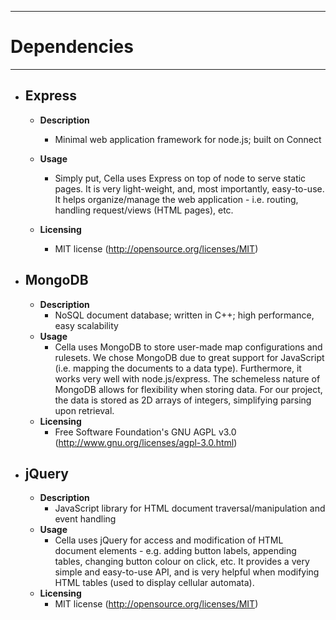 ------------
# Dependencies
------------

* ## Express
	* **Description**
		* Minimal web application framework for node.js; built on Connect
	* **Usage**
		* Simply put, Cella uses Express on top of node to serve static pages. It is very light-weight, and, most importantly, easy-to-use. It helps organize/manage the web application - i.e. routing, handling request/views (HTML pages), etc.
	
	* **Licensing**
		* MIT license (http://opensource.org/licenses/MIT)

* ## MongoDB
	* **Description**
		* NoSQL document database; written in C++; high performance, easy scalability
	* **Usage**
		* Cella uses MongoDB to store user-made map configurations and rulesets. We chose MongoDB due to great support for JavaScript (i.e. mapping the documents to a data type). Furthermore, it works very well with node.js/express. The schemeless nature of MongoDB allows for flexibility when storing data. For our project, the data is stored as 2D arrays of integers, simplifying parsing upon retrieval. 
	* **Licensing**
		* Free Software Foundation's GNU AGPL v3.0 (http://www.gnu.org/licenses/agpl-3.0.html)

* ## jQuery
	* **Description**
		* JavaScript library for HTML document traversal/manipulation and event handling
	* **Usage**
		* Cella uses jQuery for access and modification of HTML document elements - e.g. adding button labels, appending tables, changing button colour on click, etc. It provides a very simple and easy-to-use API, and is very helpful when modifying HTML tables (used to display cellular automata).
	* **Licensing**
		* MIT license (http://opensource.org/licenses/MIT)
